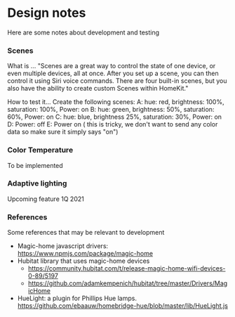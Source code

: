 
# Design notes
Here are some notes about development and testing

### Scenes
What is ...
"Scenes are a great way to control the state of one device, or even multiple devices, all at once. After you set up a scene, you can then control it using Siri voice commands. There are four built-in scenes, but you also have the ability to create custom Scenes within HomeKit."

How to test it...
Create the following scenes:
A: hue: red, brightness: 100%, saturation: 100%, Power: on
B: hue: green, brightness: 50%, saturation: 60%, Power: on
C: hue: blue, brightness 25%, saturation: 30%, Power: on
D: Power: off
E: Power on ( this is tricky, we don't want to send any color data so make sure it simply says "on")


### Color Temperature
To be implemented

### Adaptive lighting
Upcoming feature 1Q 2021

### References
Some references that may be relevant to development

- Magic-home javascript drivers: https://www.npmjs.com/package/magic-home
- Hubitat library that uses magic-home devices
  - https://community.hubitat.com/t/release-magic-home-wifi-devices-0-89/5197
  - https://github.com/adamkempenich/hubitat/tree/master/Drivers/MagicHome
- HueLight: a plugin for Phillips Hue lamps. https://github.com/ebaauw/homebridge-hue/blob/master/lib/HueLight.js